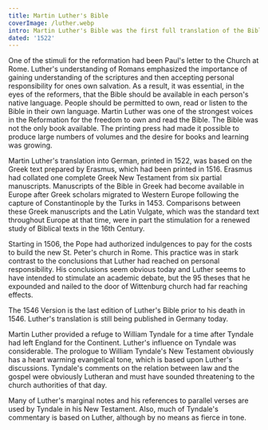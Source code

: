 ```yaml
---
title: Martin Luther's Bible
coverImage: /luther.webp
intro: Martin Luther's Bible was the first full translation of the Bible into German.
dated: '1522'
---
```


One of the stimuli for the reformation had been Paul's letter to the Church at Rome. Luther's understanding of Romans emphasized the importance of gaining understanding of the scriptures and then accepting personal responsibility for ones own salvation. As a result, it was essential, in the eyes of the reformers, that the Bible should be available in each person's native language. People should be permitted to own, read or listen to the Bible in their own language. Martin Luther was one of the strongest voices in the Reformation for the freedom to own and read the Bible. The Bible was not the only book available. The printing press had made it possible to produce large numbers of volumes and the desire for books and learning was growing.

Martin Luther's translation into German, printed in 1522, was based on the Greek text prepared by Erasmus, which had been printed in 1516. Erasmus had collated one complete Greek New Testament from six partial manuscripts. Manuscripts of the Bible in Greek had become available in Europe after Greek scholars migrated to Western Europe following the capture of Constantinople by the Turks in 1453. Comparisons between these Greek manuscripts and the Latin Vulgate, which was the standard text throughout Europe at that time, were in part the stimulation for a renewed study of Biblical texts in the 16th Century.

Starting in 1506, the Pope had authorized indulgences to pay for the costs to build the new St. Peter's church in Rome. This practice was in stark contrast to the conclusions that Luther had reached on personal responsibility. His conclusions seem obvious today and Luther seems to have intended to stimulate an academic debate, but the 95 theses that he expounded and nailed to the door of Wittenburg church had far reaching effects.

The 1546 Version is the last edition of Luther's Bible prior to his death in 1546. Luther's translation is still being published in Germany today.

Martin Luther provided a refuge to William Tyndale for a time after Tyndale had left England for the Continent. Luther's influence on Tyndale was considerable. The prologue to William Tyndale's New Testament obviously has a heart warming evangelical tone, which is based upon Luther's discussions. Tyndale's comments on the relation between law and the gospel were obviously Lutheran and must have sounded threatening to the church authorities of that day.

Many of Luther's marginal notes and his references to parallel verses are used by Tyndale in his New Testament. Also, much of Tyndale's commentary is based on Luther, although by no means as fierce in tone.
